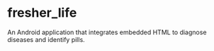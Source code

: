 # fresher_life
 An Android application that integrates embedded HTML to diagnose diseases and identify pills.
